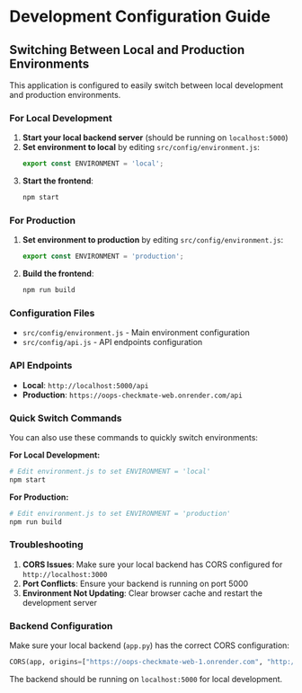 # Development Configuration Guide

## Switching Between Local and Production Environments

This application is configured to easily switch between local development and production environments.

### For Local Development

1. **Start your local backend server** (should be running on `localhost:5000`)
2. **Set environment to local** by editing `src/config/environment.js`:
   ```javascript
   export const ENVIRONMENT = 'local';
   ```
3. **Start the frontend**:
   ```bash
   npm start
   ```

### For Production

1. **Set environment to production** by editing `src/config/environment.js`:
   ```javascript
   export const ENVIRONMENT = 'production';
   ```
2. **Build the frontend**:
   ```bash
   npm run build
   ```

### Configuration Files

- `src/config/environment.js` - Main environment configuration
- `src/config/api.js` - API endpoints configuration

### API Endpoints

- **Local**: `http://localhost:5000/api`
- **Production**: `https://oops-checkmate-web.onrender.com/api`

### Quick Switch Commands

You can also use these commands to quickly switch environments:

**For Local Development:**
```bash
# Edit environment.js to set ENVIRONMENT = 'local'
npm start
```

**For Production:**
```bash
# Edit environment.js to set ENVIRONMENT = 'production'
npm run build
```

### Troubleshooting

1. **CORS Issues**: Make sure your local backend has CORS configured for `http://localhost:3000`
2. **Port Conflicts**: Ensure your backend is running on port 5000
3. **Environment Not Updating**: Clear browser cache and restart the development server

### Backend Configuration

Make sure your local backend (`app.py`) has the correct CORS configuration:

```python
CORS(app, origins=["https://oops-checkmate-web-1.onrender.com", "http://localhost:3000"])
```

The backend should be running on `localhost:5000` for local development. 